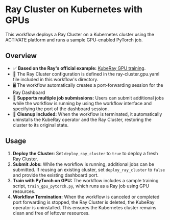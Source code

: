 # Ray Cluster on Kubernetes with GPUs
This workflow deploys a Ray Cluster on a Kubernetes cluster using the ACTIVATE platform and runs a sample GPU-enabled PyTorch job.

## Overview
- ✅ **Based on the Ray's official example:** [KubeRay GPU training](https://docs.ray.io/en/latest/cluster/kubernetes/examples/gpu-training-example.html#kuberay-gpu-training-example).
- 📄 The Ray Cluster configuration is defined in the ray-cluster.gpu.yaml file included in this workflow's directory.
- 🖥️ The workflow automatically creates a port-forwarding session for the Ray Dashboard
- 🔁 **Supports multiple job submissions:** Users can submit additional jobs while the workflow is running by using the workflow interface and specifying the port of the dashboard session.
- 🧼 **Cleanup included:** When the workflow is terminated, it automatically uninstalls the KubeRay operator and the Ray Cluster, restoring the cluster to its original state.

## Usage
1. **Deploy the Cluster:** Set `deploy_ray_cluster` to `true` to deploy a fresh Ray Cluster. 
2. **Submit Jobs:** While the workflow is running, additional jobs can be submitted. If reusing an existing cluster, set `deploy_ray_cluster` to `false` and provide the existing dashboard port.
3. **Train with PyTorch on GPU:** The workflow includes a sample training script, `train_gpu_pytorch.py`, which runs as a Ray job using GPU resources.
3. **Workflow Termination:** When the workflow is canceled or completed port forwarding is stopped, the Ray Cluster is deleted, the KubeRay operator is uninstalled. This ensures the Kubernetes cluster remains clean and free of leftover resources.
